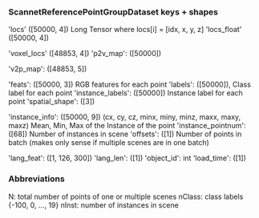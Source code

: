 ### ScannetReferencePointGroupDataset keys + shapes
'locs' ([50000, 4])
Long Tensor where locs[i] = [idx, x, y, z]
'locs_float' ([50000, 4]) 

'voxel_locs' ([48853, 4])
'p2v_map': ([50000])

'v2p_map': ([48853, 5])

'feats': ([50000, 3])
RGB features for each point
'labels': ([50000]), 
Class label for each point
'instance_labels': ([50000])
Instance label for each point
'spatial_shape': ([3])

'instance_info':  ([50000, 9]) (cx, cy, cz, minx, miny, minz, maxx, maxy, maxz)
Mean, Min, Max of the Instance of the point
'instance_pointnum': ([68])
Number of instances in scene
'offsets': ([1])
Number of points in batch (makes only sense if multiple scenes are in one batch)

'lang_feat': ([1, 126, 300])
'lang_len': ([1])
'object_id': int
'load_time': ([1])


### Abbreviations
N: total number of points of one or multiple scenes
nClass: class labels {-100, 0, ..., 19}
nInst: number of instances in scene
